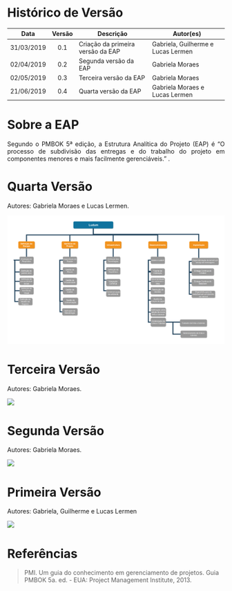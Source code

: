 # Histórico de Versão

 **Data** | **Versão** | **Descrição** | **Autor(es)**
---|:---:|---|---
31/03/2019| 0.1| Criação da primeira versão da EAP| Gabriela, Guilherme e Lucas Lermen
02/04/2019| 0.2| Segunda versão da EAP| Gabriela Moraes
02/05/2019| 0.3| Terceira versão da EAP| Gabriela Moraes
21/06/2019| 0.4| Quarta versão da EAP| Gabriela Moraes e Lucas Lermen

# Sobre a EAP
<p align="justify">Segundo o PMBOK 5ª edição, a Estrutura Analítica do Projeto (EAP) é “O processo de subdivisão das entregas e do trabalho do projeto em componentes menores e mais facilmente gerenciáveis.” .</p>

# Quarta Versão
Autores: Gabriela Moraes e Lucas Lermen.

![](./imagens/EAP-V4.png)

# Terceira Versão
Autores: Gabriela Moraes.

![](./imagens/EAP-V3.png)

# Segunda Versão
Autores: Gabriela Moraes.

![](./imagens/EAP-V2.png)


# Primeira Versão
Autores: Gabriela, Guilherme e Lucas Lermen

![](./imagens/EAP-V1.png)

# Referências
> PMI. Um guia do conhecimento em gerenciamento de projetos. Guia PMBOK 5a. ed. - EUA: Project Management Institute, 2013.